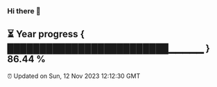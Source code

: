 ### Hi there 👋
⏳ Year progress { █████████████████████████▁▁▁▁▁ } 86.44 %
---
⏰ Updated on Sun, 12 Nov 2023 12:12:30 GMT

